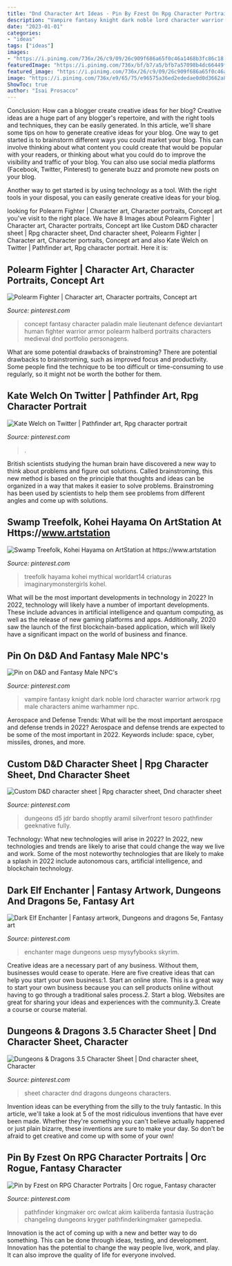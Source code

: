 ```yaml
---
title: "Dnd Character Art Ideas - Pin By Fzest On Rpg Character Portraits"
description: "Vampire fantasy knight dark noble lord character warrior artwork rpg male characters anime warhammer npc"
date: "2023-01-01"
categories:
- "ideas"
tags: ["ideas"]
images:
- "https://i.pinimg.com/736x/26/c9/09/26c909f686a65f0c46a1468b3fc86c18.jpg"
featuredImage: "https://i.pinimg.com/736x/bf/b7/a5/bfb7a57098b4dc66449fa32056211da0.jpg"
featured_image: "https://i.pinimg.com/736x/26/c9/09/26c909f686a65f0c46a1468b3fc86c18.jpg"
image: "https://i.pinimg.com/736x/e9/65/75/e96575a36ed2ededae0d0d3662a86768.jpg"
ShowToc: true
author: "Isai Prosacco"
---
```



Conclusion: How can a blogger create creative ideas for her blog?
Creative ideas are a huge part of any blogger's repertoire, and with the right tools and techniques, they can be easily generated. In this article, we'll share some tips on how to generate creative ideas for your blog.
One way to get started is to brainstorm different ways you could market your blog. This can involve thinking about what content you could create that would be popular with your readers, or thinking about what you could do to improve the visibility and traffic of your blog. You can also use social media platforms (Facebook, Twitter, Pinterest) to generate buzz and promote new posts on your blog.

Another way to get started is by using technology as a tool. With the right tools in your disposal, you can easily generate creative ideas for your blog.

	

		
looking for Polearm Fighter | Character art, Character portraits, Concept art you've visit to the right place. We have 8 Images about Polearm Fighter | Character art, Character portraits, Concept art like Custom D&amp;D character sheet | Rpg character sheet, Dnd character sheet, Polearm Fighter | Character art, Character portraits, Concept art and also Kate Welch on Twitter | Pathfinder art, Rpg character portrait. Here it is:
		
    
## Polearm Fighter | Character Art, Character Portraits, Concept Art

<img loading=lazy src="https://i.pinimg.com/736x/89/e7/9c/89e79c6093e3445eb781d28999ca25a0--paladin-character-ideas.jpg" onerror="this.onerror=null;this.src='https://tse2.mm.bing.net/th?id=OIP.wFb4v3cjNP5G-LYXRsTf_wHaKx&amp;pid=15.1';" alt="Polearm Fighter | Character art, Character portraits, Concept art">

_Source: pinterest.com_

>concept fantasy character paladin male lieutenant defence deviantart human fighter warrior armor polearm halberd portraits characters medieval dnd portfolio personagens. 

	

What are some potential drawbacks of brainstroming?
There are potential drawbacks to brainstroming, such as improved focus and productivity. Some people find the technique to be too difficult or time-consuming to use regularly, so it might not be worth the bother for them.

    
## Kate Welch On Twitter | Pathfinder Art, Rpg Character Portrait

<img loading=lazy src="https://i.pinimg.com/736x/4d/7b/48/4d7b4839c982895400b7eee13300a04c.jpg" onerror="this.onerror=null;this.src='https://tse4.mm.bing.net/th?id=OIP.o0MjdfuKRwPJm_XUNqJ2GgHaKn&amp;pid=15.1';" alt="Kate Welch on Twitter | Pathfinder art, Rpg character portrait">

_Source: pinterest.com_

>. 

	

British scientists studying the human brain have discovered a new way to think about problems and figure out solutions. Called brainstroming, this new method is based on the principle that thoughts and ideas can be organized in a way that makes it easier to solve problems. Brainstroming has been used by scientists to help them see problems from different angles and come up with solutions.

    
## Swamp Treefolk, Kohei Hayama On ArtStation At Https://www.artstation

<img loading=lazy src="https://i.pinimg.com/736x/e9/65/75/e96575a36ed2ededae0d0d3662a86768.jpg" onerror="this.onerror=null;this.src='https://tse1.mm.bing.net/th?id=OIP.dheH_dnvCs_vwDASgSYN_wHaKd&amp;pid=15.1';" alt="Swamp Treefolk, Kohei Hayama on ArtStation at https://www.artstation">

_Source: pinterest.com_

>treefolk hayama kohei mythical worldart14 criaturas imaginarymonstergirls kohel. 

	

What will be the most important developments in technology in 2022?
In 2022, technology will likely have a number of important developments. These include advances in artificial intelligence and quantum computing, as well as the release of new gaming platforms and apps. Additionally, 2020 saw the launch of the first blockchain-based application, which will likely have a significant impact on the world of business and finance.

    
## Pin On D&amp;D And Fantasy Male NPC&#039;s

<img loading=lazy src="https://i.pinimg.com/736x/14/b0/ce/14b0ce7abcfb21b2891583b16381c860--vampire-knight-vampire-art.jpg" onerror="this.onerror=null;this.src='https://tse3.mm.bing.net/th?id=OIP.c6KFRPUjJJwD_6xazgYDxQHaK6&amp;pid=15.1';" alt="Pin on D&amp;D and Fantasy Male NPC&#039;s">

_Source: pinterest.com_

>vampire fantasy knight dark noble lord character warrior artwork rpg male characters anime warhammer npc. 

	

Aerospace and Defense Trends: What will be the most important aerospace and defense trends in 2022?
Aerospace and defense trends are expected to be some of the most important in 2022. Keywords include: space, cyber, missiles, drones, and more.

    
## Custom D&amp;D Character Sheet | Rpg Character Sheet, Dnd Character Sheet

<img loading=lazy src="https://i.pinimg.com/736x/26/c9/09/26c909f686a65f0c46a1468b3fc86c18.jpg" onerror="this.onerror=null;this.src='https://tse1.mm.bing.net/th?id=OIP.HyvPhpSROdG-eKTjXYNw2wHaKe&amp;pid=15.1';" alt="Custom D&amp;D character sheet | Rpg character sheet, Dnd character sheet">

_Source: pinterest.com_

>dungeons d5 jdr bardo shoptly aramil silverfront tesoro pathfinder geeknative fully. 

	

Technology: What new technologies will arise in 2022?
In 2022, new technologies and trends are likely to arise that could change the way we live and work. Some of the most noteworthy technologies that are likely to make a splash in 2022 include autonomous cars, artificial intelligence, and blockchain technology.

    
## Dark Elf Enchanter | Fantasy Artwork, Dungeons And Dragons 5e, Fantasy Art

<img loading=lazy src="https://i.pinimg.com/736x/05/c3/41/05c34193377389cbd399a3c140a772fd.jpg" onerror="this.onerror=null;this.src='https://tse2.mm.bing.net/th?id=OIP.-TJh5uy0voj86s2nVtNRwQHaLB&amp;pid=15.1';" alt="Dark Elf Enchanter | Fantasy artwork, Dungeons and dragons 5e, Fantasy art">

_Source: pinterest.com_

>enchanter mage dungeons uesp mysyfybooks skyrim. 

	

Creative ideas are a necessary part of any business. Without them, businesses would cease to operate. Here are five creative ideas that can help you start your own business:1. Start an online store. This is a great way to start your own business because you can sell products online without having to go through a traditional sales process.2. Start a blog. Websites are great for sharing your ideas and experiences with the community.3. Create a course or course material.

    
## Dungeons &amp; Dragons 3.5 Character Sheet | Dnd Character Sheet, Character

<img loading=lazy src="https://i.pinimg.com/736x/82/ac/bf/82acbf3d924cf182278dad05d4553e03.jpg" onerror="this.onerror=null;this.src='https://tse1.mm.bing.net/th?id=OIP.rc8fMnCssgzWesDwne6D-gHaKk&amp;pid=15.1';" alt="Dungeons &amp; Dragons 3.5 Character Sheet | Dnd character sheet, Character">

_Source: pinterest.com_

>sheet character dnd dragons dungeons characters. 

	

Invention ideas can be everything from the silly to the truly fantastic. In this article, we'll take a look at 5 of the most ridiculous inventions that have ever been made. Whether they're something you can't believe actually happened or just plain bizarre, these inventions are sure to make your day. So don't be afraid to get creative and come up with some of your own!

    
## Pin By Fzest On RPG Character Portraits | Orc Rogue, Fantasy Character

<img loading=lazy src="https://i.pinimg.com/736x/bf/b7/a5/bfb7a57098b4dc66449fa32056211da0.jpg" onerror="this.onerror=null;this.src='https://tse2.mm.bing.net/th?id=OIP.ro3GOjMiAnI717gEKSDaNgHaLE&amp;pid=15.1';" alt="Pin by Fzest on RPG Character Portraits | Orc rogue, Fantasy character">

_Source: pinterest.com_

>pathfinder kingmaker orc owlcat akim kaliberda fantasia ilustração changeling dungeons kryger pathfinderkingmaker gamepedia. 

	

Innovation is the act of coming up with a new and better way to do something. This can be done through ideas, testing, and development. Innovation has the potential to change the way people live, work, and play. It can also improve the quality of life for everyone involved.

